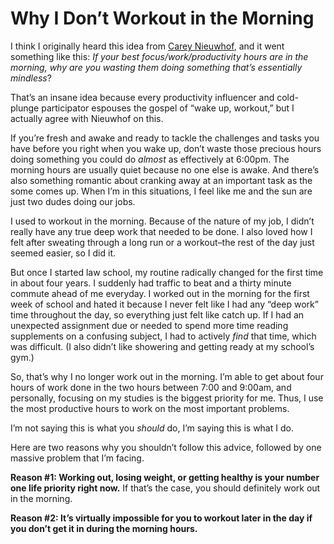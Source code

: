 # Why I Don’t Workout in the Morning
I think I originally heard this idea from [Carey Nieuwhof](https://careynieuwhof.com/), and it went something like this: *If your best focus/work/productivity hours are in the morning, why are you wasting them doing something that’s essentially mindless*?

That’s an insane idea because every productivity influencer and cold-plunge participator espouses the gospel of “wake up, workout,” but I actually agree with Nieuwhof on this.

If you’re fresh and awake and ready to tackle the challenges and tasks you have before you right when you wake up, don’t waste those precious hours doing something you could do *almost* as effectively at 6:00pm. The morning hours are usually quiet because no one else is awake. And there’s also something romantic about cranking away at an important task as the some comes up. When I’m in this situations, I feel like me and the sun are just two dudes doing our jobs.

I used to workout in the morning. Because of the nature of my job, I didn’t really have any true deep work that needed to be done. I also loved how I felt after sweating through a long run or a workout–the rest of the day just seemed easier, so I did it.

But once I started law school, my routine radically changed for the first time in about four years. I suddenly had traffic to beat and a thirty minute commute ahead of me everyday. I worked out in the morning for the first week of school and hated it because I never felt like I had any “deep work” time throughout the day, so everything just felt like catch up. If I had an unexpected assignment due or needed to spend more time reading supplements on a confusing subject, I had to actively *find* that time, which was difficult. (I also didn’t like showering and getting ready at my school’s gym.)

So, that’s why I no longer work out in the morning. I’m able to get about four hours of work done in the two hours between 7:00 and 9:00am, and personally, focusing on my studies is the biggest priority for me. Thus, I use the most productive hours to work on the most important problems.

I’m not saying this is what you *should* do, I’m saying this is what I do.

Here are two reasons why you shouldn’t follow this advice, followed by one massive problem that I’m facing.

**Reason #1: Working out, losing weight, or getting healthy is your number one life priority right now.** If that’s the case, you should definitely work out in the morning.

**Reason #2: It’s virtually impossible for you to workout later in the day if you don’t get it in during the morning hours.** 



